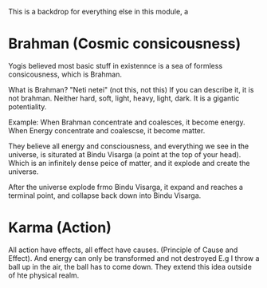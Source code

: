 This is a backdrop for everything else in this module, a

# Brahman (Cosmic consicousness)

Yogis believed most basic stuff in existennce is a sea of formless consicousness, which is Brahman.

What is Brahman?
"Neti netei" (not this, not this)
If you can describe it, it is not brahman.
Neither hard, soft, light, heavy, light, dark. It is a gigantic potentiality.

Example: 
When Brahman concentrate and coalesces, it become energy. 
When Energy concentrate and coalescse, it become matter.
 
They believe  all energy and consciousness, and everything we see in the universe, is siturated at Bindu Visarga (a point at the top of your head). Which is an infinitely dense peice of matter, and it explode and create the universe. 

After the universe explode frmo Bindu Visarga, it expand and reaches a terminal point, and collapse back down into Bindu Visarga.



# Karma (Action)

All action have effects, all effect have causes. (Principle of Cause and Effect).
And energy can only be transformed and not destroyed
E.g I throw a ball up in the air, the ball has to come down.
They extend this idea outside of hte physical realm.